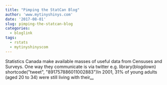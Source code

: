 ```yaml
---
title: "Pimping the StatCan Blog"
author: 'www.mytinyshinys.com'
date: '2017-08-01'
slug: pimping-the-statcan-blog
categories:
  - bloglink
tags:
  - rstats
  - mytinyshinyscom
---
```


Statistics Canada make available masses of useful data from Censuses and Surveys. One way they communicate is via twitter e.g. library(blogdown) shortcode("tweet", "891757886011002883")In 2001, 31% of young adults (aged 20 to 34) were still living with their[... <i class="fas fa-external-link-alt"></i>](https://www.mytinyshinys.com/2017/08/01/statcan/)

